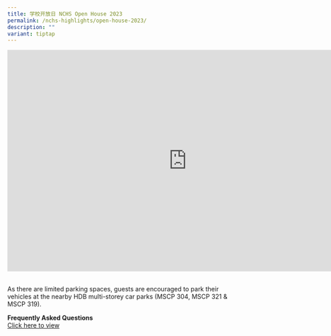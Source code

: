 ```yaml
---
title: 学校开放日 NCHS Open House 2023
permalink: /nchs-highlights/open-house-2023/
description: ""
variant: tiptap
---
```

<div class="iframe-wrapper">
<iframe height="500" width="810" allowfullscreen="true" frameborder="0" src="https://docs.google.com/presentation/d/10QX0GpXr4mHFan2y_5ghBldVNNW2dn2V0SdLGrNRwTk/embed?start=true&amp;loop=true&amp;delayms=60000"></iframe>
</div>
<p>
<br>As there are limited parking spaces, guests are encouraged to park their
vehicles at the nearby HDB multi-storey car parks (MSCP 304, MSCP 321 &amp;
MSCP 319).</p>
<p><strong>Frequently Asked Questions</strong>
<br><a href="https://drive.google.com/file/d/1zUiOWKVFNCxPSeuWDCpbksodN4YTUOaL/view?usp=sharing" rel="noopener noreferrer nofollow" target="_blank">Click here to view</a>
</p>